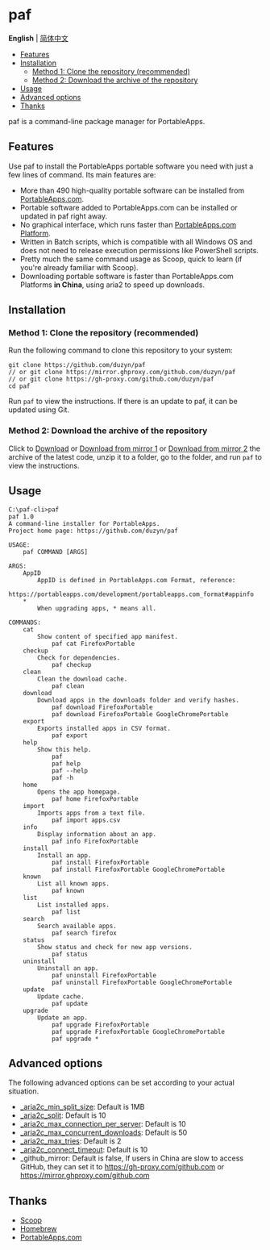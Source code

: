 # paf  <!-- omit from toc -->

**English** | [简体中文](./README_ZH_CN.md)

- [Features](#features)
- [Installation](#installation)
  - [Method 1: Clone the repository (recommended)](#method-1-clone-the-repository-recommended)
  - [Method 2: Download the archive of the repository](#method-2-download-the-archive-of-the-repository)
- [Usage](#usage)
- [Advanced options](#advanced-options)
- [Thanks](#thanks)

paf is a command-line package manager for PortableApps.

## Features

Use paf to install the PortableApps portable software you need with just a few lines of command. Its main features are:

- More than 490 high-quality portable software can be installed from [PortableApps.com](https://portableapps.com/apps).
- Portable software added to PortableApps.com can be installed or updated in paf right away.
- No graphical interface, which runs faster than [PortableApps.com Platform](https://portableapps.com/platform/features).
- Written in Batch scripts, which is compatible with all Windows OS and does not need to release execution permissions like PowerShell scripts.
- Pretty much the same command usage as Scoop, quick to learn (if you're already familiar with Scoop).
- Downloading portable software is faster than PortableApps.com Platforms **in China**, using aria2 to speed up downloads.

## Installation

### Method 1: Clone the repository (recommended)

Run the following command to clone this repository to your system:

    git clone https://github.com/duzyn/paf
    // or git clone https://mirror.ghproxy.com/github.com/duzyn/paf
    // or git clone https://gh-proxy.com/github.com/duzyn/paf
    cd paf

Run `paf` to view the instructions. If there is an update to paf, it can be updated using Git.

### Method 2: Download the archive of the repository

Click to [Download](https://github.com/duzyn/paf/archive/refs/heads/main.zip) or [Download from mirror 1](https://mirror.ghproxy.com/github.com/duzyn/paf/archive/refs/heads/main.zip) or [Download from mirror 2](https://gh-proxy.com/github.com/duzyn/paf/archive/refs/heads/main.zip) the archive of the latest code, unzip it to a folder, go to the folder, and run `paf` to view the instructions.

## Usage

```
C:\paf-cli>paf
paf 1.0
A command-line installer for PortableApps.
Project home page: https://github.com/duzyn/paf

USAGE:
    paf COMMAND [ARGS]

ARGS:
    AppID
        AppID is defined in PortableApps.com Format, reference:
        https://portableapps.com/development/portableapps.com_format#appinfo
    *
        When upgrading apps, * means all.

COMMANDS:
    cat
        Show content of specified app manifest.
            paf cat FirefoxPortable
    checkup
        Check for dependencies.
            paf checkup
    clean
        Clean the download cache.
            paf clean
    download
        Download apps in the downloads folder and verify hashes.
            paf download FirefoxPortable
            paf download FirefoxPortable GoogleChromePortable
    export
        Exports installed apps in CSV format.
            paf export
    help
        Show this help.
            paf
            paf help
            paf --help
            paf -h
    home
        Opens the app homepage.
            paf home FirefoxPortable
    import
        Imports apps from a text file.
            paf import apps.csv
    info
        Display information about an app.
            paf info FirefoxPortable
    install
        Install an app.
            paf install FirefoxPortable
            paf install FirefoxPortable GoogleChromePortable
    known
        List all known apps.
            paf known
    list
        List installed apps.
            paf list
    search
        Search available apps.
            paf search firefox
    status
        Show status and check for new app versions.
            paf status
    uninstall
        Uninstall an app.
            paf uninstall FirefoxPortable
            paf uninstall FirefoxPortable GoogleChromePortable
    update
        Update cache.
            paf update
    upgrade
        Update an app.
            paf upgrade FirefoxPortable
            paf upgrade FirefoxPortable GoogleChromePortable
            paf upgrade *
```

## Advanced options

The following advanced options can be set according to your actual situation.

- [_aria2c_min_split_size](https://aria2.github.io/manual/en/html/aria2c.html#cmdoption-k): Default is 1MB
- [_aria2c_split](https://aria2.github.io/manual/en/html/aria2c.html#cmdoption-s): Default is 10
- [_aria2c_max_connection_per_server](https://aria2.github.io/manual/en/html/aria2c.html#cmdoption-x): Default is 10
- [_aria2c_max_concurrent_downloads](https://aria2.github.io/manual/en/html/aria2c.html#cmdoption-j): Default is 50
- [_aria2c_max_tries](https://aria2.github.io/manual/en/html/aria2c.html#cmdoption-m): Default is 2
- [_aria2c_connect_timeout](https://aria2.github.io/manual/en/html/aria2c.html#cmdoption-connect-timeout): Default is 10
- _github_mirror: Default is false, If users in China are slow to access GitHub, they can set it to <https://gh-proxy.com/github.com> or <https://mirror.ghproxy.com/github.com>

## Thanks

- [Scoop](https://github.com/ScoopInstaller/Scoop)
- [Homebrew](https://github.com/Homebrew/brew)
- [PortableApps.com](https://portableapps.com/apps)
